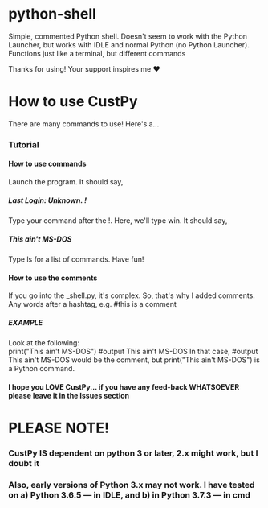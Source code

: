 # python-shell
Simple, commented Python shell. Doesn't seem to work with the Python Launcher, but works with IDLE and normal Python (no Python Launcher). Functions just like a terminal, but different commands

Thanks for using! Your support inspires me  :heart:

# How to use CustPy
There are many commands to use! Here's a... 
### Tutorial
#### How to use commands
Launch the program. It should say, 
##### Last Login: Unknown. !
Type your command after the !. Here, we'll type win. It should say, 
##### This ain't MS-DOS
Type ls for a list of commands. Have fun!  
#### How to use the comments
If you go into the _shell.py, it's complex. So, that's why I added comments. Any words after a hashtag, e.g.
#this is a comment
##### EXAMPLE
Look at the following:  
print("This ain't MS-DOS") #output This ain't MS-DOS
In that case, #output This ain't MS-DOS would be the comment, but print("This ain't MS-DOS") is a Python command. 
#### I hope you LOVE CustPy... if you have any feed-back WHATSOEVER please leave it in the Issues section




# PLEASE NOTE! 
### CustPy IS dependent on python 3 or later, 2.x might work, but I doubt it
### Also, early versions of Python 3.x may not work. I have tested on a) Python 3.6.5 — in IDLE, and b) in Python 3.7.3 — in cmd

